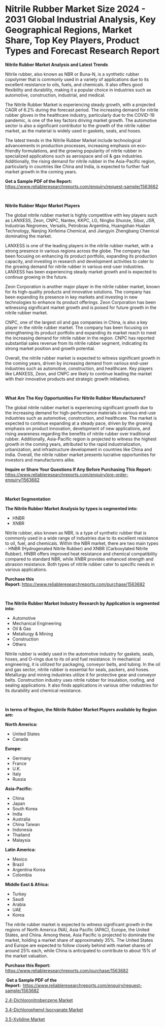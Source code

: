 <p><h1>Nitrile Rubber Market Size 2024 - 2031 Global Industrial Analysis, Key Geographical Regions, Market Share, Top Key Players, Product Types and Forecast Research Report</h1></p><p><strong>Nitrile Rubber Market Analysis and Latest Trends</strong></p>
<p><p>Nitrile rubber, also known as NBR or Buna-N, is a synthetic rubber copolymer that is commonly used in a variety of applications due to its excellent resistance to oils, fuels, and chemicals. It also offers good flexibility and durability, making it a popular choice in industries such as automotive, construction, industrial, and medical.</p><p>The Nitrile Rubber Market is experiencing steady growth, with a projected CAGR of 6.2% during the forecast period. The increasing demand for nitrile rubber gloves in the healthcare industry, particularly due to the COVID-19 pandemic, is one of the key factors driving market growth. The automotive sector is also a significant contributor to the growth of the nitrile rubber market, as the material is widely used in gaskets, seals, and hoses.</p><p>The latest trends in the Nitrile Rubber Market include technological advancements in production processes, increasing emphasis on eco-friendly formulations, and the growing popularity of nitrile rubber in specialized applications such as aerospace and oil & gas industries. Additionally, the rising demand for nitrile rubber in the Asia-Pacific region, particularly in countries like China and India, is expected to further fuel market growth in the coming years.</p></p>
<p><strong>Get a Sample PDF of the Report:&nbsp;</strong> <a href="https://www.reliableresearchreports.com/enquiry/request-sample/1563682">https://www.reliableresearchreports.com/enquiry/request-sample/1563682</a></p>
<p>&nbsp;</p>
<p><strong>Nitrile Rubber Major Market Players</strong></p>
<p><p>The global nitrile rubber market is highly competitive with key players such as LANXESS, Zeon, CNPC, Nantex, KKPC, LG, Ningbo Shunze, Sibur, JSR, Industrias Negromex, Versalis, Petrobras Argentina, Huangshan Hualan Technology, Nanjing Xinfeima Chemical, and Jiangyin Zhengbang Chemical dominating the market. </p><p>LANXESS is one of the leading players in the nitrile rubber market, with a strong presence in various regions across the globe. The company has been focusing on enhancing its product portfolio, expanding its production capacity, and investing in research and development activities to cater to the growing demand for nitrile rubber in various end-user industries. LANXESS has been experiencing steady market growth and is expected to continue growing in the future.</p><p>Zeon Corporation is another major player in the nitrile rubber market, known for its high-quality products and innovative solutions. The company has been expanding its presence in key markets and investing in new technologies to enhance its product offerings. Zeon Corporation has been witnessing significant market growth and is poised for future growth in the nitrile rubber market.</p><p>CNPC, one of the largest oil and gas companies in China, is also a key player in the nitrile rubber market. The company has been focusing on strengthening its product portfolio and expanding its market reach to meet the increasing demand for nitrile rubber in the region. CNPC has reported substantial sales revenue from its nitrile rubber segment, indicating its strong market position and growth potential.</p><p>Overall, the nitrile rubber market is expected to witness significant growth in the coming years, driven by increasing demand from various end-user industries such as automotive, construction, and healthcare. Key players like LANXESS, Zeon, and CNPC are likely to continue leading the market with their innovative products and strategic growth initiatives.</p></p>
<p>&nbsp;</p>
<p><strong>What Are The Key Opportunities For Nitrile Rubber Manufacturers?</strong></p>
<p><p>The global nitrile rubber market is experiencing significant growth due to the increasing demand for high-performance materials in various end-use industries such as automotive, construction, and healthcare. The market is expected to continue expanding at a steady pace, driven by the growing emphasis on product innovation, development of new applications, and rising awareness regarding the benefits of nitrile rubber over traditional rubber. Additionally, Asia-Pacific region is projected to witness the highest growth in the coming years, attributed to the rapid industrialization, urbanization, and infrastructure development in countries like China and India. Overall, the nitrile rubber market presents lucrative opportunities for investors and manufacturers alike.</p></p>
<p><strong>Inquire or Share Your Questions If Any Before Purchasing This Report:</strong> <a href="https://www.reliableresearchreports.com/enquiry/pre-order-enquiry/1563682">https://www.reliableresearchreports.com/enquiry/pre-order-enquiry/1563682</a></p>
<p>&nbsp;</p>
<p><strong>Market Segmentation</strong></p>
<p><strong>The Nitrile Rubber Market Analysis by types is segmented into:</strong></p>
<p><ul><li>HNBR</li><li>XNBR</li></ul></p>
<p><p>Nitrile rubber, also known as NBR, is a type of synthetic rubber that is commonly used in a wide range of industries due to its excellent resistance to oil, fuel, and chemicals. Within the NBR market, there are two main types - HNBR (Hydrogenated Nitrile Rubber) and XNBR (Carboxylated Nitrile Rubber). HNBR offers improved heat resistance and chemical compatibility compared to standard NBR, while XNBR provides enhanced strength and abrasion resistance. Both types of nitrile rubber cater to specific needs in various applications.</p></p>
<p><strong>Purchase this Report:&nbsp;</strong><a href="https://www.reliableresearchreports.com/purchase/1563682">https://www.reliableresearchreports.com/purchase/1563682</a></p>
<p>&nbsp;</p>
<p><strong>The Nitrile Rubber Market Industry Research by Application is segmented into:</strong></p>
<p><ul><li>Automotive</li><li>Mechanical Engineering</li><li>Oil & Gas</li><li>Metallurgy & Mining</li><li>Construction</li><li>Others</li></ul></p>
<p><p>Nitrile rubber is widely used in the automotive industry for gaskets, seals, hoses, and O-rings due to its oil and fuel resistance. In mechanical engineering, it is utilized for packaging, conveyor belts, and tubing. In the oil and gas sector, nitrile rubber is essential for seals, packers, and hoses. Metallurgy and mining industries utilize it for protective gear and conveyor belts. Construction industry uses nitrile rubber for insulation, roofing, and sealing applications. It also finds applications in various other industries for its durability and chemical resistance.</p></p>
<p>&nbsp;</p>
<p><strong>In terms of Region, the Nitrile Rubber Market Players available by Region are:</strong></p>
<p>
    <p> <strong> North America: </strong>
        <ul>
            <li>United States</li>
            <li>Canada</li>
        </ul>
        </p> 
    <p> <strong> Europe: </strong>
        <ul>
            <li>Germany</li>
            <li>France</li>
            <li>U.K.</li>
            <li>Italy</li>
            <li>Russia</li>
        </ul>
        </p> 
    <p> <strong> Asia-Pacific: </strong>
        <ul>
            <li>China</li>
            <li>Japan</li>
            <li>South Korea</li>
            <li>India</li>
            <li>Australia</li>
            <li>China Taiwan</li>
            <li>Indonesia</li>
            <li>Thailand</li>
            <li>Malaysia</li>
        </ul>
        </p> 
    <p> <strong> Latin America: </strong>
        <ul>
            <li>Mexico</li>
            <li>Brazil</li>
            <li>Argentina Korea</li>
            <li>Colombia</li>
        </ul>
        </p> 
    <p> <strong> Middle East & Africa: </strong>
        <ul>
            <li>Turkey</li>
            <li>Saudi</li>
            <li>Arabia</li>
            <li>UAE</li>
            <li>Korea</li>
        </ul>
    </p>
    </p>
<p><p>The nitrile rubber market is expected to witness significant growth in the regions of North America (NA), Asia Pacific (APAC), Europe, the United States, and China. Among these, Asia Pacific is projected to dominate the market, holding a market share of approximately 35%. The United States and Europe are expected to follow closely behind with market shares of around 25% each, while China is anticipated to contribute to about 15% of the market valuation.</p></p>
<p><strong>Purchase this Report: </strong><a href="https://www.reliableresearchreports.com/purchase/1563682">https://www.reliableresearchreports.com/purchase/1563682</a></p>
<p>&nbsp;<strong>Get a Sample PDF of the Report:&nbsp;&nbsp;</strong><a href="https://www.reliableresearchreports.com/enquiry/request-sample/1563682">https://www.reliableresearchreports.com/enquiry/request-sample/1563682</a></p>
<p><strong></strong></p>
<p><p><a href="https://view.publitas.com/reportprime-1/24-dichloronitrobenzene-market-provides-a-comprehensive-analysis-including-a-macro-overview-of-the-market-as-well-as-micro-details-such-as-market-size-and-competitive-landscape/">2,4-Dichloronitrobenzene Market</a></p><p><a href="https://view.publitas.com/reportprime-1/34-dichlorophenyl-isocyanate-market-size-growth-outlook-from-2023-to-2030-projecting-at-markets-trends-analysis-by-application-regional-outlook-and-revenue/">3,4-Dichlorophenyl Isocyanate Market</a></p><p><a href="https://view.publitas.com/reportprime-1/35-xylidine-market-research-report-unlocks-analysis-on-the-market-financial-status-market-size-and-market-revenue-upto-2030/">3,5-Xylidine Market</a></p></p>